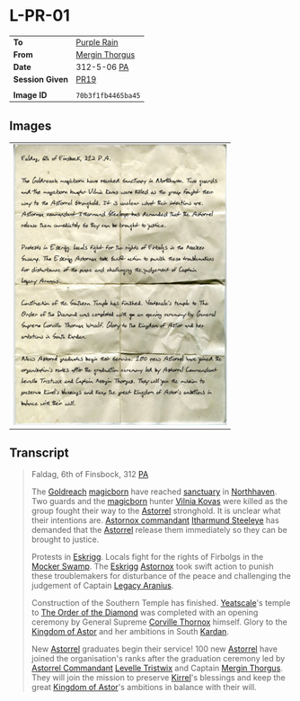 # L-PR-01

|||
| --- | --- |
| **To** | [Purple Rain](../campaigns/C1-purple-rain.md) | letter.1
| **From** | [Mergin Thorgus](../characters/mergin-thorgus.md) |
| **Date** | 312-5-06 [PA](../history/calendars/astorian-calendar.md) |
| **Session Given** | [PR19](../sessions/PR19.md) |
|||
| **Image ID** | `70b3f1fb4465ba45` |

## Images

||
|:---:|
| <img src="https://raw.githubusercontent.com/jesskelsall/astarus-images/main/letters/70b3f1fb4465ba45.jpg" height="500" /> |

## Transcript

> Faldag, 6th of Finsbock, 312 [PA](../history/calendars/astorian-calendar.md)
>
> The [Goldreach](../civilisations/kingdom-of-astor/SETTLEMENTS/GOLDREACH/README.md) [magicborn](../civilisations/kingdom-of-astor/magicborn.md) have reached [sanctuary](../organisations/government/astorrel/sanctuary.md) in [Northhaven](../places/cities/northhaven.md). Two guards and the [magicborn](../civilisations/kingdom-of-astor/magicborn.md) hunter [Vilnia Kovas](../characters/vilnia-kovas.md) were killed as the group fought their way to the [Astorrel](../organisations/government/astorrel/astorrel.md) stronghold. It is unclear what their intentions are. [Astornox commandant](../organisations/government/astornox/ranks/astornox-commandant.md) [Itharmund Steeleye](../characters/itharmund-steeleye.md) has demanded that the [Astorrel](../organisations/government/astorrel/astorrel.md) release them immediately so they can be brought to justice.
>
> Protests in [Eskrigg](../places/cities/eskrigg.md). Locals fight for the rights of Firbolgs in the [Mocker Swamp](../places/forests/mocker-swamp.md). The [Eskrigg](../places/cities/eskrigg.md) [Astornox](../organisations/government/astornox/astornox.md) took swift action to punish these troublemakers for disturbance of the peace and challenging the judgement of Captain [Legacy Aranius](../characters/legacy-aranius.md).
>
> Construction of the Southern Temple has finished. [Yeatscale](../places/cities/yeatscale.md)'s temple to [The Order of the Diamond](../organisations/the-order-of-the-diamond.md) was completed with an opening ceremony by General Supreme [Corville Thornox](../characters/corville-thornox.md) himself. Glory to the [Kingdom of Astor](../civilisations/kingdom-of-astor/kingdom-of-astor.md) and her ambitions in South [Kardan](../places/continents/kardan.md).
>
> New [Astorrel](../organisations/government/astorrel/astorrel.md) graduates begin their service! 100 new [Astorrel](../organisations/government/astorrel/astorrel.md) have joined the organisation's ranks after the graduation ceremony led by [Astorrel Commandant](../organisations/government/astorrel/ranks/astorrel-commandant.md) [Levelle Tristwix](../characters/levelle-tristwix.md) and Captain [Mergin Thorgus](../characters/mergin-thorgus.md). They will join the mission to preserve [Kirrel](../gods/deities/kirrel.md)'s blessings and keep the great [Kingdom of Astor](../civilisations/kingdom-of-astor/kingdom-of-astor.md)'s ambitions in balance with their will.
